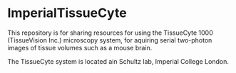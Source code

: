 # ImperialTissueCyte

This repository is for sharing resources for using the TissueCyte 1000 (TissueVision Inc.) microscopy system, for aquiring serial two-photon images of tissue volumes such as a mouse brain. 

The TissueCyte system is located ain Schultz lab, Imperial College London.
